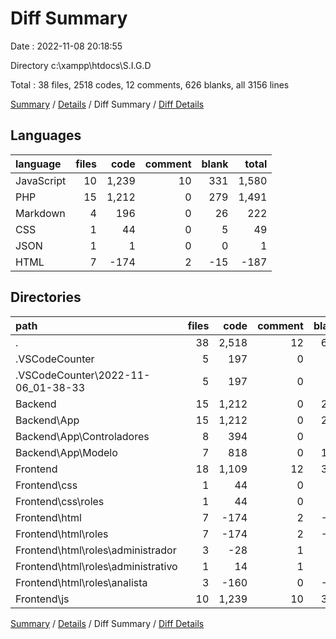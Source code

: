 # Diff Summary

Date : 2022-11-08 20:18:55

Directory c:\\xampp\\htdocs\\S.I.G.D

Total : 38 files,  2518 codes, 12 comments, 626 blanks, all 3156 lines

[Summary](results.md) / [Details](details.md) / Diff Summary / [Diff Details](diff-details.md)

## Languages
| language | files | code | comment | blank | total |
| :--- | ---: | ---: | ---: | ---: | ---: |
| JavaScript | 10 | 1,239 | 10 | 331 | 1,580 |
| PHP | 15 | 1,212 | 0 | 279 | 1,491 |
| Markdown | 4 | 196 | 0 | 26 | 222 |
| CSS | 1 | 44 | 0 | 5 | 49 |
| JSON | 1 | 1 | 0 | 0 | 1 |
| HTML | 7 | -174 | 2 | -15 | -187 |

## Directories
| path | files | code | comment | blank | total |
| :--- | ---: | ---: | ---: | ---: | ---: |
| . | 38 | 2,518 | 12 | 626 | 3,156 |
| .VSCodeCounter | 5 | 197 | 0 | 26 | 223 |
| .VSCodeCounter\\2022-11-06_01-38-33 | 5 | 197 | 0 | 26 | 223 |
| Backend | 15 | 1,212 | 0 | 279 | 1,491 |
| Backend\\App | 15 | 1,212 | 0 | 279 | 1,491 |
| Backend\\App\\Controladores | 8 | 394 | 0 | 99 | 493 |
| Backend\\App\\Modelo | 7 | 818 | 0 | 180 | 998 |
| Frontend | 18 | 1,109 | 12 | 321 | 1,442 |
| Frontend\\css | 1 | 44 | 0 | 5 | 49 |
| Frontend\\css\\roles | 1 | 44 | 0 | 5 | 49 |
| Frontend\\html | 7 | -174 | 2 | -15 | -187 |
| Frontend\\html\\roles | 7 | -174 | 2 | -15 | -187 |
| Frontend\\html\\roles\\administrador | 3 | -28 | 1 | 5 | -22 |
| Frontend\\html\\roles\\administrativo | 1 | 14 | 1 | -6 | 9 |
| Frontend\\html\\roles\\analista | 3 | -160 | 0 | -14 | -174 |
| Frontend\\js | 10 | 1,239 | 10 | 331 | 1,580 |

[Summary](results.md) / [Details](details.md) / Diff Summary / [Diff Details](diff-details.md)